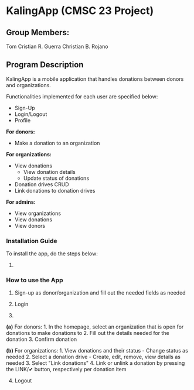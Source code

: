 # KalingApp (CMSC 23 Project)
## Group Members:
Tom Cristian R. Guerra
Christian B. Rojano

## Program Description
KalingApp is a mobile application that handles donations between donors and organizations.

Functionalities implemented for each user are specified below:
* Sign-Up
* Login/Logout
* Profile

**For donors:**
* Make a donation to an organization

**For organizations:**
* View donations
    - View donation details
    - Update status of donations
* Donation drives CRUD
* Link donations to donation drives

**For admins:**
* View organizations
* View donations
* View donors


### Installation Guide
To install the app, do the steps below:

1.


### How to use the App
1. Sign-up as donor/organization and fill out the needed fields as needed
2. Login

3. 
**(a)** For donors:
    1. In the homepage, select an organization that is open for donations to make donations to
    2. Fill out the details needed for the donation
    3. Confirm donation

**(b)** For organizations:
    1. View donations and their status
        - Change status as needed
    2. Select a donation drive
        - Create, edit, remove, view details as needed
    3. Select "Link donations"
    4. Link or unlink a donation by pressing the LINK/✔ button, respectively per donation item
    
4. Logout
